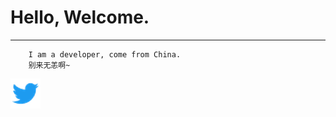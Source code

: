 # Hello, Welcome. 

---
```
    I am a developer, come from China.
    别来无恙啊~
```

<img src="/resource/twitter.png" alt="twitter" onclick="location.href = 'https://twitter.com/@Creakler1'">